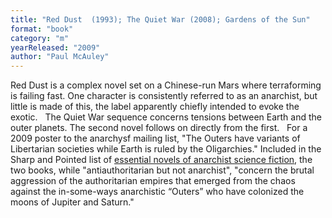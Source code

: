 ```yaml
---
title: "Red Dust  (1993); The Quiet War (2008); Gardens of the Sun"
format: "book"
category: "m"
yearReleased: "2009"
author: "Paul McAuley"
---
```

Red Dust is a complex novel set on a Chinese-run  Mars where terraforming is failing fast. One character is consistently referred  to as an anarchist, but little is made of this, the label apparently chiefly  intended to evoke the exotic.
 
The Quiet War sequence concerns tensions between Earth and  the outer planets. The second novel follows on directly from the first.
 
For a 2009 poster to the anarchysf mailing list, "The  Outers have variants of Libertarian societies while Earth is ruled by the  Oligarchies." Included in the Sharp and Pointed list of <a href="https://seesharppress.wordpress.com/tag/anarchist-science-fiction/"> essential novels of anarchist science fiction</a>, the two books,  while "antiauthoritarian but not anarchist",  "concern the brutal aggression of the authoritarian empires that emerged from  the chaos against the in-some-ways anarchistic “Outers” who have colonized the  moons of Jupiter and Saturn."
 